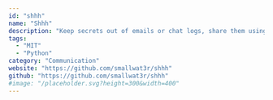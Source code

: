 ```yaml
---
id: "shhh"
name: "Shhh"
description: "Keep secrets out of emails or chat logs, share them using secure links with passphrase and expiration dates."
tags:
  - "MIT"
  - "Python"
category: "Communication"
website: "https://github.com/smallwat3r/shhh"
github: "https://github.com/smallwat3r/shhh"
#image: "/placeholder.svg?height=300&width=400"
---
```


